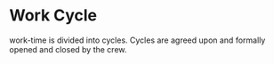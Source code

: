 # Work Cycle
work-time is divided into cycles. Cycles are agreed upon and formally opened and closed by the crew.